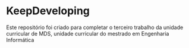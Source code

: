 # KeepDeveloping
Este repositório foi criado para completar o terceiro trabalho da unidade curricular de MDS, unidade curricular do mestrado em Engenharia Informática
